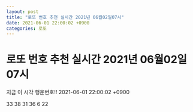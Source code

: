 ```yaml
---
layout: post
title: "로또 번호 추천 실시간 2021년 06월02일07시"
date: 2021-06-01 22:00:02 +0900
categories: 로또
---
```


# 로또 번호 추천 실시간 2021년 06월02일07시

지금 이 시각 행운번호!! 2021-06-01 22:00:02 +0900

 33  38  31  36  6  22 


